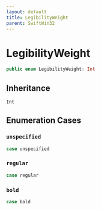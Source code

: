 ```yaml
---
layout: default
title: LegibilityWeight
parent: SwiftWin32
---
```

# LegibilityWeight

``` swift
public enum LegibilityWeight: Int 
```

## Inheritance

`Int`

## Enumeration Cases

### `unspecified`

``` swift
case unspecified
```

### `regular`

``` swift
case regular
```

### `bold`

``` swift
case bold
```
